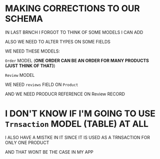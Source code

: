 # MAKING CORRECTIONS TO OUR SCHEMA

IN LAST BRNCH I FORGOT TO THINK OF SOME MODELS I CAN ADD

ALSO WE NEED TO ALTER TYPES ON SOME FIELDS

WE NEED THESE MODELS:

`Order` MODEL (**ONE ORDER CAN BE AN ORDER FOR MANY PRODUCTS (JUST THINK OF THAT)**)

`Review` MODEL

WE NEED `reviews` FIELD ON `Product`

AND WE NEED PRODUCR REFERENCE ON Review RECORD


# I DON'T KNOW IF I'M GOING TO USE `Trnsaction` MODEL (TABLE) AT ALL

I ALSO HAVE A MISTKE IN IT SINCE IT IS USED AS A TRNSACTION FOR ONLY ONE PRODUCT

AND THAT WONT BE THE CASE IN MY APP